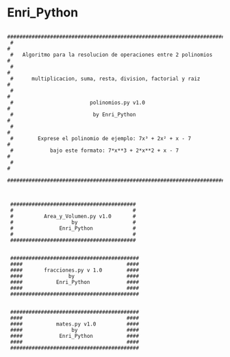 # Enri_Python
     #######################################################################
     #                                                                     #
     #   Algoritmo para la resolucion de operaciones entre 2 polinomios    #
     #                                                                     #
     #      multiplicacion, suma, resta, division, factorial y raiz        #
     #                                                                     #
     #                         polinomios.py v1.0                          #
     #                          by Enri_Python                             #
     #                                                                     #
     #        Exprese el polinomio de ejemplo: 7x³ + 2x² + x - 7           #
     #            bajo este formato: 7*x**3 + 2*x**2 + x - 7               #
     #                                                                     #
     #######################################################################
     
     
     
     #########################################
     #                                       #
     #          Area_y_Volumen.py v1.0       #
     #                   by                  #
     #               Enri_Python             #
     #                                       #
     #########################################
     
     
     ##########################################
     ####                                  ####    
     ####       fracciones.py v 1.0        ####
     ####               by                 ####
     ####           Enri_Python            ####
     ####                                  ####
     ##########################################
     
     
     ##########################################
     ####                                  ####    
     ####           mates.py v1.0          ####
     ####                by                ####
     ####            Enri_Python           ####
     ####                                  ####
     ##########################################
